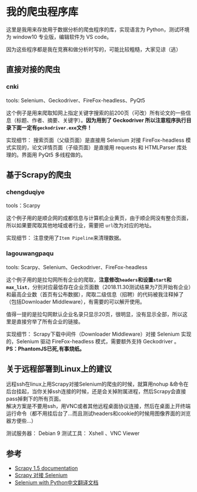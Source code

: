 # 我的爬虫程序库

这里是我用来存放用于数据分析的爬虫程序的库，实现语言为 Python，测试环境为 window10 专业版，编辑软件为 VS code。

因为这些程序都是我在竞赛和做分析时写的，可能比较粗糙，大家见谅（逃）

## 直接对接的爬虫

### cnki

tools: Selenium、Geckodriver、FireFox-headless、PyQt5

这个例子是用来爬取知网上指定关键字搜索的前200页（可改）所有论文的一些信息（标题、作者、摘要、关键字）。**因为用到了 Geckodriver 所以注意程序执行目录下面一定有`geckodriver.exe`文件！**

实现细节： 搜索页面（父级页面）是直接用 Selenium 对接 FireFox-headless 模式实现的，论文详情页面（子级页面）是直接用 requests 和 HTMLParser 库处理的。界面用 PyQt5 多线程做的。

## 基于Scrapy的爬虫

### chengduqiye

tools：Scarpy

这个例子用的是顺企网的成都信息与计算机企业黄页，由于顺企网没有整合页面，所以如果要爬取其他地域或者行业，需要把 `url`改为对应的地址。

实现细节： 注意使用了`Item Pipeline`来清理数据。

### lagouwangpaqu

tools: Scarpy、Selenium、Geckodriver、FireFox-headless

这个例子用的是拉勾网所有企业的爬取，**注意修改`headers`和设置`start`和`max_list`**，分别对应最低存在企业页面数（2018.11.30测试结果为7页开始有企业）和最高企业数（首页有公布数据），爬取二级信息（招聘）的代码被我注释掉了（包括Downloader Middleware），有需要的可以解开使用。

值得一提的是拉勾网默认企业名录只显示20页，很明显，没有显示全部，所以这里是直接穷举了所有企业的链接。

实现细节： Scrapy下载中间件（Downloader Middleware）对接 Selenium 实现的，Selenium 驱动 FireFox-headless 模式，需要额外支持 Geckodriver 。  
**PS：PhantomJS已死,有事烧纸。**

## 关于远程部署到Linux上的建议

远程ssh在linux上用Scrapy对接Selenium的爬虫的时候，就算用nohup &命令在后台挂起，当你关掉ssh连接的时候，还是会关掉附属进程，然后Scrapy会直接pass掉剩下的所有页面。  
解决方案是不要用ssh，用VNC或者其他远程桌面协议连接，然后在桌面上开终端运行命令（都不用挂后台了...而且测试headers和cookie的时候用图像界面的浏览器方便些...）

测试服务器： Debian 9
测试工具： Xshell 、VNC Viewer

## 参考

* [Scrapy 1.5 documentation](https://doc.scrapy.org/en/latest/index.html)
* [Scrapy 对接 Selenium](https://cloud.tencent.com/developer/article/1005650)
* [Selenium with Python中文翻译文档](https://selenium-python-zh.readthedocs.io/en/latest/index.html)
